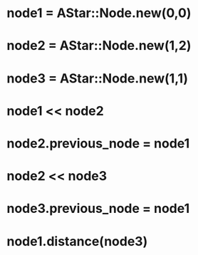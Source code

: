 
# node1 = AStar::Node.new(0,0)
# node2 = AStar::Node.new(1,2)
# node3 = AStar::Node.new(1,1)
#
# node1 << node2
# node2.previous_node = node1
# node2 << node3
# node3.previous_node = node1
#
# node1.distance(node3)
